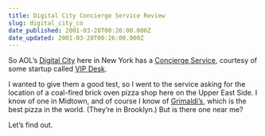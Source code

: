 ```yaml
---
title: Digital City Concierge Service Review
slug: digital_city_co
date_published: 2001-03-28T00:26:00.000Z
date_updated: 2001-03-28T00:26:00.000Z
---
```


So AOL’s [Digital City](http://www.digitalcity.com/newyork/) here in New York has a [Concierge Service](http://home.digitalcity.com/newyork/vip/?_dci_e_t=incoming&amp;_dci_a_l=digitalcityconcierge%2evipdesk%2ecom%2fabout%5fservice%2easp%3fcity%3dNew%20York), courtesy of some startup called [VIP Desk](http://www.vipdesk.com/).

I wanted to give them a good test, so I went to the service asking for the location of a coal-fired brick oven pizza shop here on the Upper East Side. I know of one in Midtown, and of course I know of [Grimaldi’s](http://www.grimaldis.com/), which is the best pizza in the world. (They’re in Brooklyn.) But is there one near me?

Let’s find out.
